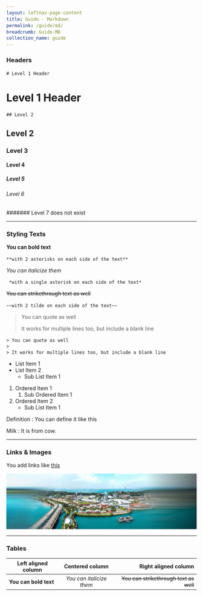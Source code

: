 ```yaml
---
layout: leftnav-page-content
title: Guide - Markdown
permalink: /guide/md/
breadcrumb: Guide-MD
collection_name: guide
---
```

### Headers
`` # Level 1 Header ``
# Level 1 Header
`` ## Level 2 ``
## Level 2
### Level 3
#### Level 4
##### Level 5
###### Level 6
####### Level 7 does not exist

---
### Styling Texts

**You can bold text**

`` **with 2 asterisks on each side of the text** ``

*You can italicize them*

```
 *with a single asterisk on each side of the text* 
 ```

~~You can strikethrough text as well~~

`` ~~with 2 tilde on each side of the text~~ ``

> You can quote as well
>
> It works for multiple lines too, but include a blank line

```
> You can quote as well
>
> It works for multiple lines too, but include a blank line
```

- List Item 1
- List Item 2
    - Sub List Item 1

1. Ordered Item 1
    1. Sub Ordered Item 1
2. Ordered Item 2
    - Sub List Item 1

Definition
: You can define it like this

Milk
: It is from cow.

---

### Links & Images

You add links like [this](google.com)

![Image](/images/sentosa-banner.jpg)

---

### Tables

| Left aligned column | Centered column | Right aligned column |
|---------------------|:-----------------:|----------------------:|
|**You can bold text**|*You can italicize them*|~~You can strikethrough text as well~~ |